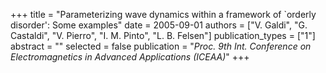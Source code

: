+++
title = "Parameterizing wave dynamics within a framework of `orderly disorder': Some examples"
date = 2005-09-01
authors = ["V. Galdi", "G. Castaldi", "V. Pierro", "I. M. Pinto", "L. B. Felsen"]
publication_types = ["1"]
abstract = ""
selected = false
publication = "*Proc. 9th Int. Conference on Electromagnetics in Advanced Applications (ICEAA)*"
+++

